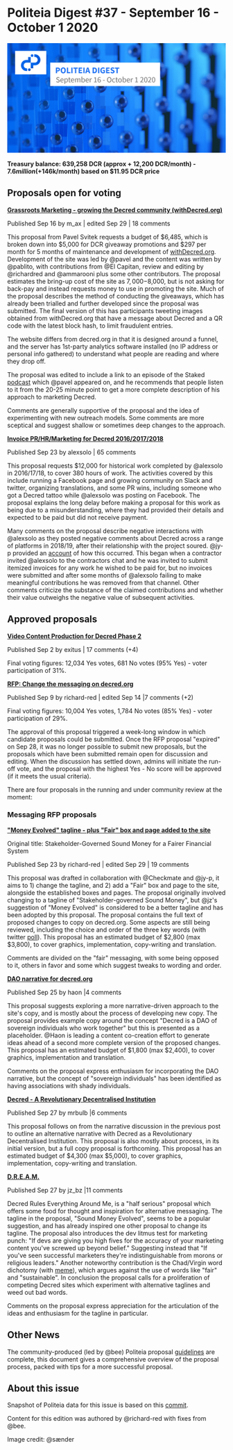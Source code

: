 # Politeia Digest #37 - September 16 - October 1 2020

![Image credit: @sænder](img/issue037/037-title.png)

**Treasury balance: 639,258 DCR (approx + 12,200 DCR/month) - $7.6 million (+$146k/month) based on $11.95 DCR price**

## Proposals open for voting

**[Grassroots Marketing - growing the Decred community (withDecred.org)](https://proposals.decred.org/proposals/2bf72e6)**

Published Sep 16 by m_ax | edited Sep 29 | 18 comments

This proposal from Pavel Svitek requests a budget of $6,485, which is broken down into $5,000 for DCR giveaway promotions and $297 per month for 5 months of maintenance and development of [withDecred.org](https://withDecred.org). Development of the site was led by @pavel and the content was written by @pablito, with contributions from @El Capitan, review and editing by @richardred and @ammarooni plus some other contributors. The proposal estimates the bring-up cost of the site as $7,000-$8,000, but is not asking for back-pay and instead requests money to use in promoting the site. Much of the proposal describes the method of conducting the giveaways, which has already been trialled and further developed since the proposal was submitted. The final version of this has participants tweeting images obtained from withDecred.org that have a message about Decred and a QR code with the latest block hash, to limit fraudulent entries.

The website differs from decred.org in that it is designed around a funnel, and the server has 1st-party analytics software installed (no IP address or personal info gathered) to understand what people are reading and where they drop off.

The proposal was edited to include a link to an episode of the Staked [podcast](https://anchor.fm/staked-podcast/episodes/Interview-with-Pavel-Svitek-Co-founder-of-WithDecred-org-ek1749) which @pavel appeared on, and he recommends that people listen to it from the 20-25 minute point to get a more complete description of his approach to marketing Decred.

Comments are generally supportive of the proposal and the idea of experimenting with new outreach models. Some comments are more sceptical and suggest shallow or sometimes deep changes to the approach.

**[Invoice PR/HR/Marketing for Decred 2016/2017/2018](https://proposals.decred.org/proposals/f279ed5)**

Published Sep 23 by alexsolo | 65 comments

This proposal requests $12,000 for historical work completed by @alexsolo in 2016/17/18, to cover 380 hours of work. The activities covered by this include running a Facebook page and growing community on Slack and twitter, organizing translations, and some PR wins, including someone who got a Decred tattoo while @alexsolo was posting on Facebook. The proposal explains the long delay before making a proposal for this work as being due to a misunderstanding, where they had provided their details and expected to be paid but did not receive payment.

Many comments on the proposal describe negative interactions with @alexsolo as they posted negative comments about Decred across a range of platforms in 2018/19, after their relationship with the project soured. @jy-p provided an [account](https://proposals.decred.org/proposals/f279ed5695c9aff93e935a4665b67cff2f1032a2baffc6f3474cd0c97f9dde53/comments/48) of how this occurred. This began when a contractor invited @alexsolo to the contractors chat and he was invited to submit itemized invoices for any work he wished to be paid for, but no invoices were submitted and after some months of @alexsolo failing to make meaningful contributions he was removed from that channel. Other comments criticize the substance of the claimed contributions and whether their value outweighs the negative value of subsequent activities.

## Approved proposals

**[Video Content Production for Decred Phase 2](https://proposals.decred.org/proposals/1e55a41)**

Published Sep 2 by exitus | 17 comments (+4)

Final voting figures: 12,034 Yes votes, 681 No votes (95% Yes) - voter participation of 31%.

**[RFP: Change the messaging on decred.org](https://proposals.decred.org/proposals/91becea)**

Published Sep 9 by richard-red | edited Sep 14 |7 comments (+2)

Final voting figures: 10,004 Yes votes, 1,784 No votes (85% Yes) - voter participation of 29%.

The approval of this proposal triggered a week-long window in which candidate proposals could be submitted. Once the RFP proposal "expired" on Sep 28, it was no longer possible to submit new proposals, but the proposals which have been submitted remain open for discussion and editing. When the discussion has settled down, admins will initiate the run-off vote, and the proposal with the highest Yes - No score will be approved (if it meets the usual criteria).

There are four proposals in the running and under community review at the moment:

### Messaging RFP proposals

**["Money Evolved" tagline - plus "Fair" box and page added to the site](https://proposals.decred.org/proposals/f0a00d5)**

Original title: Stakeholder-Governed Sound Money for a Fairer Financial System

Published Sep 23 by richard-red | edited Sep 29 | 19 comments

This proposal was drafted in collaboration with @Checkmate and @jy-p, it aims to 1) change the tagline, and 2) add a "Fair" box and page to the site, alongside the established boxes and pages. The proposal originally involved changing to a tagline of "Stakeholder-governed Sound Money", but @jz's suggestion of "Money Evolved" is considered to be a better tagline and has been adopted by this proposal. The proposal contains the full text of proposed changes to copy on decred.org. Some aspects are still being reviewed, including the choice and order of the three key words (with twitter [poll](https://twitter.com/RichardRed0x/status/1311253948318265345)). This proposal has an estimated budget of $2,800 (max $3,800), to cover graphics, implementation, copy-writing and translation.

Comments are divided on the "fair" messaging, with some being opposed to it, others in favor and some which suggest tweaks to wording and order.

**[DAO narrative for decred.org](https://proposals.decred.org/proposals/02d9fc2)**

Published Sep 25 by haon |4 comments

This proposal suggests exploring a more narrative-driven approach to the site's copy, and is mostly about the process of developing new copy. The proposal provides example copy around the concept "Decred is a DAO of sovereign individuals who work together" but this is presented as a placeholder. @Haon is leading a content co-creation effort to generate ideas ahead of a second more complete version of the proposed changes. This proposal has an estimated budget of $1,800 (max $2,400), to cover graphics, implementation and translation.

Comments on the proposal express enthusiasm for incorporating the DAO narrative, but the concept of "sovereign individuals" has been identified as having associations with shady individuals.

**[Decred - A Revolutionary Decentralised Institution](https://proposals.decred.org/proposals/d6ff458)**

Published Sep 27 by mrbulb |6 comments

This proposal follows on from the narrative discussion in the previous post to outline an alternative narrative with Decred as a Revolutionary Decentralised Institution. This proposal is also mostly about process, in its initial version, but a full copy proposal is forthcoming. This proposal has an estimated budget of $4,300 (max $5,000), to cover graphics, implementation, copy-writing and translation.

**[D.R.E.A.M.](https://proposals.decred.org/proposals/4532397)**

Published Sep 27 by jz_bz |11 comments

Decred Rules Everything Around Me, is a "half serious" proposal which offers some food for thought and inspiration for alternative messaging. The tagline in the proposal, "Sound Money Evolved", seems to be a popular suggestion, and has already inspired one other proposal to change its tagline. The proposal also introduces the dev litmus test for marketing punch: "If devs are giving you high fives for the accuracy of your marketing content you've screwed up beyond belief." Suggesting instead that "If you've seen successful marketers they're indistinguishable from morons or religious leaders." Another noteworthy contribution is the Chad/Virgin word dichotomy (with [meme](https://twitter.com/jz_bz/status/1310639727477915648)), which argues against the use of words like "fair" and "sustainable". In conclusion the proposal calls for a proliferation of competing Decred sites which experiment with alternative taglines and weed out bad words.

Comments on the proposal express appreciation for the articulation of the ideas and enthusiasm for the tagline in particular.

## Other News

The community-produced (led by @bee) Politeia proposal [guidelines](https://github.com/decredcommunity/guidelines/blob/master/proposals.md) are complete, this document gives a comprehensive overview of the proposal process, packed with tips for a more successful proposal.

## About this issue

Snapshot of Politeia data for this issue is based on this [commit](https://github.com/decred-proposals/mainnet/commit/60ce930dfe1aab89ec007dd0faa99e9754fa4a63).

Content for this edition was authored by @richard-red with fixes from @bee.

Image credit: @sænder
